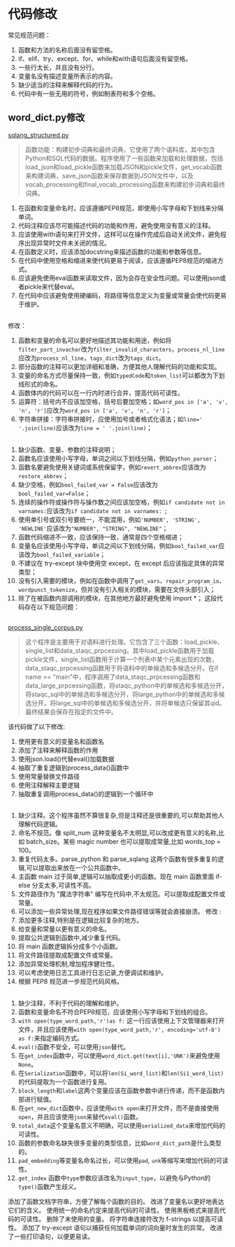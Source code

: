# 代码修改
常见规范问题：
1. 函数和方法的名称后面没有留空格。
2. if、elif、try、except、for、while和with语句后面没有留空格。
3. 一些行太长，并且没有分行。
4. 变量名没有描述变量所表示的内容。
5. 缺少适当的注释来解释代码的行为。
6. 代码中有一些无用的符号，例如制表符和多个空格。

## word_dict.py修改
[sqlang_structured.py](../codecs/data_processing/hnn_process/word_dict.py)
>函数功能：构建初步词典和最终词典，它使用了两个语料库，其中包含Python和SQL代码的数据。程序使用了一些函数来加载和处理数据，包括load_json和load_pickle函数来加载JSON和pickle文件，get_vocab函数来构建词典，save_json函数来保存数据到JSON文件中，以及vocab_processing和final_vocab_processing函数来构建初步词典和最终词典。

1. 在函数和变量命名时，应该遵循PEP8规范，即使用小写字母和下划线来分隔单词。
2. 代码注释应该尽可能描述代码的功能和作用，避免使用没有意义的注释。
3. 应该使用with语句来打开文件，这样可以在操作完成后自动关闭文件，避免程序出现异常时文件未关闭的情况。
4. 在函数定义时，应该添加docstring来描述函数的功能和参数等信息。 
5. 在代码中使用空格和缩进来使代码更易于阅读，应该遵循PEP8规范的缩进方式。
6. 应该避免使用eval函数来读取文件，因为会存在安全性问题。可以使用json或者pickle来代替eval。
7. 在代码中应该避免使用硬编码，将路径等信息定义为变量或常量会使代码更易于维护。
## 
修改：

1. 函数和变量的命名可以更好地描述其功能和用途，例如将`filter_part_invachar`改为`filter_invalid_characters`，`process_nl_line`应改为`process_nl_line`，`tags_dict`改为`tags_dict`。
2. 部分函数的注释可以更加详细和准确，方便其他人理解代码的功能和实现。
3. 变量的命名方式尽量保持一致，例如`typedCode`和`token_list`可以都改为下划线形式的命名。
4. 函数体内的代码可以在一行内时进行合并，提高代码可读性。
5. 运算符：括号内不应该加空格，括号后要加空格；如`word_pos in ['a', 'v', 'n', 'r']`应改为`word_pos in ['a', 'v', 'n', 'r']`；
6. 字符串拼接：字符串拼接时，应使用加号或者格式化语法；如`line=' '.join(line)`应该改为`line = ' '.join(line)`；

##
1. 缺少函数、变量、参数的注释说明；
2. 函数名应该使用小写字母，单词之间以下划线分隔，例如`python_parser`；
3. 函数名要避免使用关键词或系统保留字，例如`revert_abbrev`应该改为`restore_abbrev`；
4. 缺少空格，例如`bool_failed_var = False`应该改为`bool_failed_var=False`；
5. 连续的操作符或操作符与操作数之间应该加空格，例如`if candidate not in varnames:`应该改为`if candidate not in varnames: `;
6. 使用单引号或双引号要统一，不能混用，例如`'NUMBER', 'STRING', 'NEWLINE'`应该改为`"NUMBER", "STRING", "NEWLINE"`；
7. 函数代码缩进不一致，应该保持一致，通常是四个空格缩进；
8. 变量名应该使用小写字母，单词之间以下划线分隔，例如`bool_failed_var`应该改为`bool_failed_variable`；
9. 不建议在 try-except 块中使用空 except，在 except 后应该指定具体的异常类型；
10. 没有引入需要的模块，例如在函数中调用了`get_vars`、`repair_program_io`、`wordpunct_tokenize`，但并没有引入相关的模块，需要在文件头部引入；
11. 除了在被函数内部调用的模块，在其他地方最好避免使用 import *；
这段代码存在以下规范问题：

##
[process_single_corpus.py](./codecs/data_processing/hnn_process/process_single_corpus.py)
>这个程序是主要用于对语料进行处理。它包含了三个函数：load_pickle、single_list和data_staqc_prpcessing。其中load_pickle函数用于加载pickle文件，single_list函数用于计算一个列表中某个元素出现的次数，data_staqc_prpcessing函数用于将语料中的单候选和多候选分开。在if name == "main"中，程序调用了data_staqc_prpcessing函数和data_large_prpcessing函数，将staqc_python中的单候选和多候选分开，将staqc_sql中的单候选和多候选分开，将large_python中的单候选和多候选分开，将large_sql中的单候选和多候选分开，并将单候选只保留其qid。最终结果会保存在指定的文件中。



该代码做了以下修改:
1. 使用更有意义的变量名和函数名
2. 添加了注释来解释函数的作用
3. 使用json.load()代替eval()加载数据
4. 抽取了重复逻辑到process_data()函数中
5. 使用常量替换文件路径
6. 使用注释解释主要逻辑
7. 抽取重复调用process_data()的逻辑到一个循环中

##
1. 缺少注释。这个程序虽然不算很复杂,但是注释还是很重要的,可以帮助其他人理解代码逻辑。
2. 命名不规范。像 split_num 这种变量名不太明显,可以改成更有意义的名称,比如 batch_size。某些 magic number 也可以提取成常量,比如 words_top = 100。
3. 重复代码太多。parse_python 和 parse_sqlang 这两个函数有很多重复的逻辑,可以提取出来放在一个公共函数中。
4. 主函数 main 过于简单,逻辑可以抽取成更小的函数。现在 main 函数里面 if-else 分支太多,可读性不高。
5. 文件路径作为 "魔法字符串" 编写在代码中,不太规范。可以提取成配置文件或常量。
6. 可以添加一些异常处理,现在程序如果文件路径错误等就会直接崩溃。
修改 :
1. 添加更多注释,特别是在逻辑比较复杂的地方。
2. 给变量和常量以更有意义的命名。
3. 提取公共逻辑到函数中,减少重复代码。
4. 将 main 函数逻辑拆分成多个小函数。
5. 将文件路径提取成配置文件或常量。
6. 添加异常处理机制,增加程序健壮性。
7. 可以考虑使用日志工具进行日志记录,方便调试和维护。
8. 根据 PEP8 规范进一步规范代码风格。

##
1. 缺少注释，不利于代码的理解和维护。
2. 函数和变量命名不符合PEP8规范，应该使用小写字母和下划线的组合。
3. `with open(type_word_path,'r')as f:` 这一行应该使用上下文管理器来打开文件，并且应该使用`with open(type_word_path,'r', encoding='utf-8') as f:`来指定编码方式。
4. `eval()`函数不安全，可以使用`json`替代。
5. 在`get_index`函数中，可以使用`word_dict.get(text[i],'UNK')`来避免使用`None`。
6. 在`Serialization`函数中，可以将`len(Si_word_list)`和`len(Si1_word_list)`的代码提取为一个函数进行复用。
7. `block_length`和`label`这两个变量应该在函数参数中进行传递，而不是函数内部进行赋值。
8. 在`get_new_dict`函数中，应该使用`with open`来打开文件，而不是直接使用`open`，并且应该使用`json`来替代`eval()`函数。
9. `total_data`这个变量名意义不明确，可以使用`serialized_data`来增加代码的可读性。
10. 函数的参数命名缺失很多变量的类型信息，比如`word_dict_path`是什么类型的。
11. `pad_embedding`等变量名命名过长，可以使用`pad`, `unk`等缩写来增加代码的可读性。
12. `get_index` 函数中`type`参数应该改名为`input_type`，以避免与Python的`type()`函数产生歧义。

添加了函数文档字符串，方便了解每个函数的目的。
改进了变量名以更好地表达它们的含义。
使用统一的命名约定来提高代码的可读性。
使用黑板格式来提高代码的可读性。
删除了未使用的变量。
将字符串连接符改为 f-strings 以提高可读性。
添加了 try-except 语句以捕获任何加载单词的词向量时发生的异常。
改进了一些打印语句，以便更易读。
